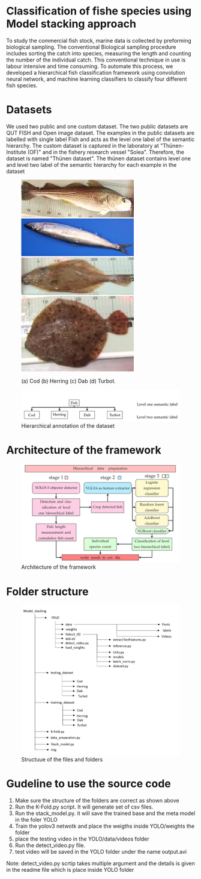 # Classification of fishe species using Model stacking approach  

To study the commercial fish stock, marine data is collected by preforming biological sampling. The conventional Biological sampling procedure includes sorting the catch into species, measuring the length and counting the number of the individual catch. This conventional technique in use is labour intensive and time consuming. To automate this process, we developed a hierarchical fish classification framework using convolution neural network, and machine learning classifiers to classify four different fish species.

# Datasets



We used two public and one custom dataset. The two public datasets are QUT FISH and Open image dataset. The examples in the public datasets are labelled with single label Fish and acts as the level one label of the semantic hierarchy. The custom dataset is captured in the laboratory at "Thünen-Institute (OF)" and in the fishery research vessel "Solea". Therefore, the dataset is named "Thünen dataset". The thünen dataset contains level one and level two label of the semantic hierarchy for each example in the dataset 

<figure>
<p float="left">
<img src="img/measuring_board.jpg" alt="drawing" width="300" height="100" />
<img src="img/her.jpg" alt="drawing" width="300" height="100" />
<img src="img/kliesche.jpg" alt="drawing" width="300" height="100" />
<img src="img/steinbutt.jpg" alt="drawing" width="300" height="200" />
  </p>
  <figcaption>(a) Cod (b) Herring (c) Dab (d) Turbot.</figcaption>
</figure>

<figure>
<img src="img/arch.JPG" alt="drawing">
<figcaption> Hierarchical annotation of the dataset</figcaption>
</figure>

# Architecture of the framework 
<figure>
<img src="img/class_pro.JPG" alt="drawing">
<figcaption>Architecture of the framework </figcaption>
</figure>

# Folder structure 
<figure>
<img src="img/folder_struct.JPG" alt="drawing">
<figcaption>Structuue of the files and folders </figcaption>
</figure>

# Gudeline to use the source code
1. Make sure the structure of the folders are correct as shown above 
2. Run the K-Fold.py script. It will generate set of csv files.
3. Run the stack_model.py. it will save the trained base and the meta model in the foler YOLO
4. Train the yolov3 netwotk and place the weigths inside YOLO/weights the folder 
5. place the testing video in the YOLO/data/videos folder
6. Run the detect_video.py file.
7. test video will be saved in the YOLO folder under the name output.avi

Note: detect_video.py scrtip takes multiple argument and the details is given in the readme file which is place inside YOLO folder 
